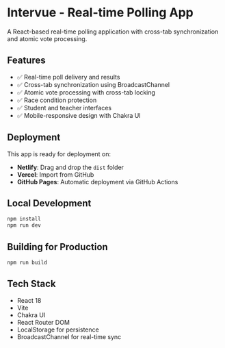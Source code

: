 # Intervue - Real-time Polling App

A React-based real-time polling application with cross-tab synchronization and atomic vote processing.

## Features

- ✅ Real-time poll delivery and results
- ✅ Cross-tab synchronization using BroadcastChannel
- ✅ Atomic vote processing with cross-tab locking
- ✅ Race condition protection
- ✅ Student and teacher interfaces
- ✅ Mobile-responsive design with Chakra UI

## Deployment

This app is ready for deployment on:

- **Netlify**: Drag and drop the `dist` folder
- **Vercel**: Import from GitHub
- **GitHub Pages**: Automatic deployment via GitHub Actions

## Local Development

```bash
npm install
npm run dev
```

## Building for Production

```bash
npm run build
```

## Tech Stack

- React 18
- Vite
- Chakra UI
- React Router DOM
- LocalStorage for persistence
- BroadcastChannel for real-time sync
